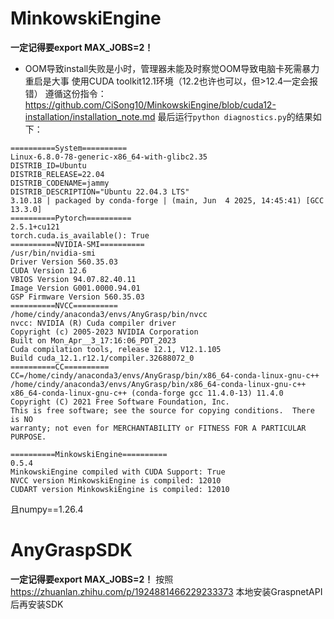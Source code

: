 # MinkowskiEngine
**一定记得要export MAX_JOBS=2！** 
* OOM导致install失败是小时，管理器未能及时察觉OOM导致电脑卡死需暴力重启是大事
使用CUDA toolkit12.1环境（12.2也许也可以，但>12.4一定会报错）
遵循这份指令：https://github.com/CiSong10/MinkowskiEngine/blob/cuda12-installation/installation_note.md
最后运行`python diagnostics.py`的结果如下：

```
==========System==========
Linux-6.8.0-78-generic-x86_64-with-glibc2.35
DISTRIB_ID=Ubuntu
DISTRIB_RELEASE=22.04
DISTRIB_CODENAME=jammy
DISTRIB_DESCRIPTION="Ubuntu 22.04.3 LTS"
3.10.18 | packaged by conda-forge | (main, Jun  4 2025, 14:45:41) [GCC 13.3.0]
==========Pytorch==========
2.5.1+cu121
torch.cuda.is_available(): True
==========NVIDIA-SMI==========
/usr/bin/nvidia-smi
Driver Version 560.35.03
CUDA Version 12.6
VBIOS Version 94.07.82.40.11
Image Version G001.0000.94.01
GSP Firmware Version 560.35.03
==========NVCC==========
/home/cindy/anaconda3/envs/AnyGrasp/bin/nvcc
nvcc: NVIDIA (R) Cuda compiler driver
Copyright (c) 2005-2023 NVIDIA Corporation
Built on Mon_Apr__3_17:16:06_PDT_2023
Cuda compilation tools, release 12.1, V12.1.105
Build cuda_12.1.r12.1/compiler.32688072_0
==========CC==========
CC=/home/cindy/anaconda3/envs/AnyGrasp/bin/x86_64-conda-linux-gnu-c++
/home/cindy/anaconda3/envs/AnyGrasp/bin/x86_64-conda-linux-gnu-c++
x86_64-conda-linux-gnu-c++ (conda-forge gcc 11.4.0-13) 11.4.0
Copyright (C) 2021 Free Software Foundation, Inc.
This is free software; see the source for copying conditions.  There is NO
warranty; not even for MERCHANTABILITY or FITNESS FOR A PARTICULAR PURPOSE.

==========MinkowskiEngine==========
0.5.4
MinkowskiEngine compiled with CUDA Support: True
NVCC version MinkowskiEngine is compiled: 12010
CUDART version MinkowskiEngine is compiled: 12010
```

且numpy==1.26.4

# AnyGraspSDK
**一定记得要export MAX_JOBS=2！** 
按照 https://zhuanlan.zhihu.com/p/1924881466229233373 本地安装GraspnetAPI后再安装SDK

